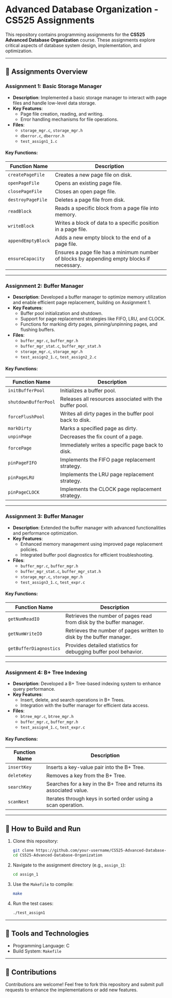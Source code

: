# Advanced Database Organization - CS525 Assignments

This repository contains programming assignments for the **CS525 Advanced Database Organization** course. These assignments explore critical aspects of database system design, implementation, and optimization.

---

## 📂 Assignments Overview

### Assignment 1: Basic Storage Manager
- **Description**: Implemented a basic storage manager to interact with page files and handle low-level data storage.
- **Key Features**:
  - Page file creation, reading, and writing.
  - Error handling mechanisms for file operations.
- **Files**:
  - `storage_mgr.c`, `storage_mgr.h`
  - `dberror.c`, `dberror.h`
  - `test_assign1_1.c`

#### Key Functions:
| Function Name       | Description                                                                                   |
|---------------------|-----------------------------------------------------------------------------------------------|
| `createPageFile`    | Creates a new page file on disk.                                                              |
| `openPageFile`      | Opens an existing page file.                                                                  |
| `closePageFile`     | Closes an open page file.                                                                     |
| `destroyPageFile`   | Deletes a page file from disk.                                                                |
| `readBlock`         | Reads a specific block from a page file into memory.                                          |
| `writeBlock`        | Writes a block of data to a specific position in a page file.                                 |
| `appendEmptyBlock`  | Adds a new empty block to the end of a page file.                                             |
| `ensureCapacity`    | Ensures a page file has a minimum number of blocks by appending empty blocks if necessary.    |

---

### Assignment 2: Buffer Manager
- **Description**: Developed a buffer manager to optimize memory utilization and enable efficient page replacement, building on Assignment 1.
- **Key Features**:
  - Buffer pool initialization and shutdown.
  - Support for page replacement strategies like FIFO, LRU, and CLOCK.
  - Functions for marking dirty pages, pinning/unpinning pages, and flushing buffers.
- **Files**:
  - `buffer_mgr.c`, `buffer_mgr.h`
  - `buffer_mgr_stat.c`, `buffer_mgr_stat.h`
  - `storage_mgr.c`, `storage_mgr.h`
  - `test_assign2_1.c`, `test_assign2_2.c`

#### Key Functions:
| Function Name       | Description                                                                                   |
|---------------------|-----------------------------------------------------------------------------------------------|
| `initBufferPool`    | Initializes a buffer pool.                                                                    |
| `shutdownBufferPool`| Releases all resources associated with the buffer pool.                                       |
| `forceFlushPool`    | Writes all dirty pages in the buffer pool back to disk.                                       |
| `markDirty`         | Marks a specified page as dirty.                                                              |
| `unpinPage`         | Decreases the fix count of a page.                                                            |
| `forcePage`         | Immediately writes a specific page back to disk.                                              |
| `pinPageFIFO`       | Implements the FIFO page replacement strategy.                                                |
| `pinPageLRU`        | Implements the LRU page replacement strategy.                                                 |
| `pinPageCLOCK`      | Implements the CLOCK page replacement strategy.                                               |

---

### Assignment 3: Buffer Manager
- **Description**: Extended the buffer manager with advanced functionalities and performance optimization.
- **Key Features**:
  - Enhanced memory management using improved page replacement policies.
  - Integrated buffer pool diagnostics for efficient troubleshooting.
- **Files**:
  - `buffer_mgr.c`, `buffer_mgr.h`
  - `buffer_mgr_stat.c`, `buffer_mgr_stat.h`
  - `storage_mgr.c`, `storage_mgr.h`
  - `test_assign3_1.c`, `test_expr.c`

#### Key Functions:
| Function Name           | Description                                                                       |
|-------------------------|-----------------------------------------------------------------------------------|
| `getNumReadIO`          | Retrieves the number of pages read from disk by the buffer manager.               |
| `getNumWriteIO`         | Retrieves the number of pages written to disk by the buffer manager.              |
| `getBufferDiagnostics`  | Provides detailed statistics for debugging buffer pool behavior.                  |

---

### Assignment 4: B+ Tree Indexing
- **Description**: Developed a B+ Tree-based indexing system to enhance query performance.
- **Key Features**:
  - Insert, delete, and search operations in B+ Trees.
  - Integration with the buffer manager for efficient data access.
- **Files**:
  - `btree_mgr.c`, `btree_mgr.h`
  - `buffer_mgr.c`, `buffer_mgr.h`
  - `test_assign4_1.c`, `test_expr.c`

#### Key Functions:
| Function Name       | Description                                                                           |
|---------------------|---------------------------------------------------------------------------------------|
| `insertKey`         | Inserts a key-value pair into the B+ Tree.                                            |
| `deleteKey`         | Removes a key from the B+ Tree.                                                       |
| `searchKey`         | Searches for a key in the B+ Tree and returns its associated value.                   |
| `scanNext`          | Iterates through keys in sorted order using a scan operation.                         |

---

## 🚀 How to Build and Run
1. Clone this repository:
   ```bash
   git clone https://github.com/your-username/CS525-Advanced-Database-Organization.git
   cd CS525-Advanced-Database-Organization
   ```
2. Navigate to the assignment directory (e.g., `assign_1`):
   ```bash
   cd assign_1
   ```
3. Use the `Makefile` to compile:
   ```bash
   make
   ```
4. Run the test cases:
   ```bash
   ./test_assign1
   ```

---

## 🔧 Tools and Technologies
- Programming Language: C
- Build System: `Makefile`

---

## 🤝 Contributions
Contributions are welcome! Feel free to fork this repository and submit pull requests to enhance the implementations or add new features.
